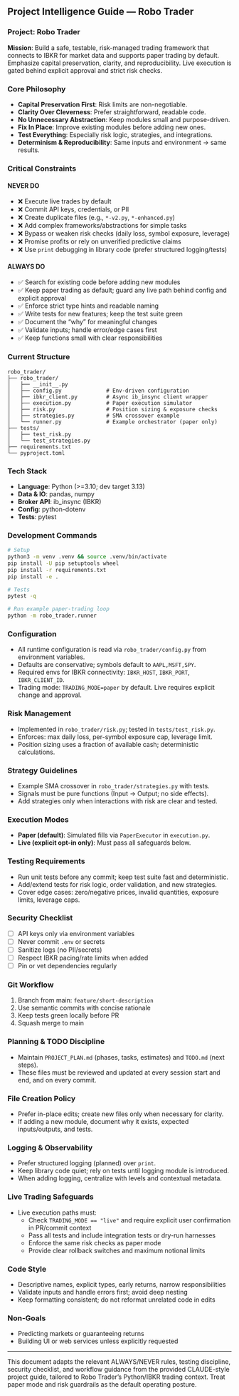## Project Intelligence Guide — Robo Trader

### Project: Robo Trader
**Mission**: Build a safe, testable, risk-managed trading framework that connects to IBKR for market data and supports paper trading by default. Emphasize capital preservation, clarity, and reproducibility. Live execution is gated behind explicit approval and strict risk checks.

### Core Philosophy
- **Capital Preservation First**: Risk limits are non-negotiable.
- **Clarity Over Cleverness**: Prefer straightforward, readable code.
- **No Unnecessary Abstraction**: Keep modules small and purpose-driven.
- **Fix In Place**: Improve existing modules before adding new ones.
- **Test Everything**: Especially risk logic, strategies, and integrations.
- **Determinism & Reproducibility**: Same inputs and environment → same results.

### Critical Constraints
#### NEVER DO
- ❌ Execute live trades by default
- ❌ Commit API keys, credentials, or PII
- ❌ Create duplicate files (e.g., `*-v2.py`, `*-enhanced.py`)
- ❌ Add complex frameworks/abstractions for simple tasks
- ❌ Bypass or weaken risk checks (daily loss, symbol exposure, leverage)
- ❌ Promise profits or rely on unverified predictive claims
- ❌ Use `print` debugging in library code (prefer structured logging/tests)

#### ALWAYS DO
- ✅ Search for existing code before adding new modules
- ✅ Keep paper trading as default; guard any live path behind config and explicit approval
- ✅ Enforce strict type hints and readable naming
- ✅ Write tests for new features; keep the test suite green
- ✅ Document the “why” for meaningful changes
- ✅ Validate inputs; handle error/edge cases first
- ✅ Keep functions small with clear responsibilities

### Current Structure
```
robo_trader/
├── robo_trader/
│   ├── __init__.py
│   ├── config.py              # Env-driven configuration
│   ├── ibkr_client.py         # Async ib_insync client wrapper
│   ├── execution.py           # Paper execution simulator
│   ├── risk.py                # Position sizing & exposure checks
│   ├── strategies.py          # SMA crossover example
│   └── runner.py              # Example orchestrator (paper only)
├── tests/
│   ├── test_risk.py
│   └── test_strategies.py
├── requirements.txt
└── pyproject.toml
```

### Tech Stack
- **Language**: Python (>=3.10; dev target 3.13)
- **Data & IO**: pandas, numpy
- **Broker API**: ib_insync (IBKR)
- **Config**: python-dotenv
- **Tests**: pytest

### Development Commands
```bash
# Setup
python3 -m venv .venv && source .venv/bin/activate
pip install -U pip setuptools wheel
pip install -r requirements.txt
pip install -e .

# Tests
pytest -q

# Run example paper-trading loop
python -m robo_trader.runner
```

### Configuration
- All runtime configuration is read via `robo_trader/config.py` from environment variables.
- Defaults are conservative; symbols default to `AAPL,MSFT,SPY`.
- Required envs for IBKR connectivity: `IBKR_HOST`, `IBKR_PORT`, `IBKR_CLIENT_ID`.
- Trading mode: `TRADING_MODE=paper` by default. Live requires explicit change and approval.

### Risk Management
- Implemented in `robo_trader/risk.py`; tested in `tests/test_risk.py`.
- Enforces: max daily loss, per-symbol exposure cap, leverage limit.
- Position sizing uses a fraction of available cash; deterministic calculations.

### Strategy Guidelines
- Example SMA crossover in `robo_trader/strategies.py` with tests.
- Signals must be pure functions (Input → Output; no side effects).
- Add strategies only when interactions with risk are clear and tested.

### Execution Modes
- **Paper (default)**: Simulated fills via `PaperExecutor` in `execution.py`.
- **Live (explicit opt-in only)**: Must pass all safeguards below.

### Testing Requirements
- Run unit tests before any commit; keep test suite fast and deterministic.
- Add/extend tests for risk logic, order validation, and new strategies.
- Cover edge cases: zero/negative prices, invalid quantities, exposure limits, leverage caps.

### Security Checklist
- [ ] API keys only via environment variables
- [ ] Never commit `.env` or secrets
- [ ] Sanitize logs (no PII/secrets)
- [ ] Respect IBKR pacing/rate limits when added
- [ ] Pin or vet dependencies regularly

### Git Workflow
1. Branch from main: `feature/short-description`
2. Use semantic commits with concise rationale
3. Keep tests green locally before PR
4. Squash merge to main

### Planning & TODO Discipline
- Maintain `PROJECT_PLAN.md` (phases, tasks, estimates) and `TODO.md` (next steps).
- These files must be reviewed and updated at every session start and end, and on every commit.

### File Creation Policy
- Prefer in-place edits; create new files only when necessary for clarity.
- If adding a new module, document why it exists, expected inputs/outputs, and tests.

### Logging & Observability
- Prefer structured logging (planned) over `print`.
- Keep library code quiet; rely on tests until logging module is introduced.
- When adding logging, centralize with levels and contextual metadata.

### Live Trading Safeguards
- Live execution paths must:
  - Check `TRADING_MODE == "live"` and require explicit user confirmation in PR/commit context
  - Pass all tests and include integration tests or dry-run harnesses
  - Enforce the same risk checks as paper mode
  - Provide clear rollback switches and maximum notional limits

### Code Style
- Descriptive names, explicit types, early returns, narrow responsibilities
- Validate inputs and handle errors first; avoid deep nesting
- Keep formatting consistent; do not reformat unrelated code in edits

### Non-Goals
- Predicting markets or guaranteeing returns
- Building UI or web services unless explicitly requested

---
This document adapts the relevant ALWAYS/NEVER rules, testing discipline, security checklist, and workflow guidance from the provided CLAUDE-style project guide, tailored to Robo Trader’s Python/IBKR trading context. Treat paper mode and risk guardrails as the default operating posture.


